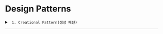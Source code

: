 # Design Patterns

<details>
<summary> <code> 1. Creational Pattern(생성 패턴) </code> </summary>
<br/>
<details>
<summary> <strong> 1.1 Singleton Pattern(싱글톤 패턴) </strong> </summary>

- 원리
	- Singleton pattern은 클래스의 인스턴스화를 제한하고 Java Virtual Machine(JVM)에 클래스의 인스턴스가 하나만 존재하도록 한다.
	- Singleton 클래스는 클래스의 인스턴스를 가져오기 위해 전역 엑세스 지점을 제공해야 한다.
	- Singleton pattern은 로깅, 드라이버 개체, 캐싱 및 스레드 풀에 사용된다.
	- Singleton pattern은 Abstract Factory, Builder, Prototype, Facade 등과 같은 다른 디자인 패턴에서도 사용된다.

- 구현
	- 다른 클래스에서 클래스의 인스턴스화를 제한하는 private constructor
	- 클래스의 유일한 인스턴스인 동일한 클래스의 전용 정적 변수
	- 클래스의 인스턴스를 반환하는 public static mehtod

- 종류
	- Eager Initialization Singleton
		- 즉시 초기화에서 싱글톤 클래스의 인스턴스는 클래스 로딩 시 생성된다.
		- 즉시 초기화의 단점은 클라이언트 응용 프로그램이 메서드를 사용하지 않는 경우에도 메서드가 생성된다는 점이다.
		- 따라서, 클래스가 많은 리소스를 사용하지 않는 경우 사용할 수 있는 접근 방식이다.
		- getInstance method의 예외 처리 옵션을 제공하지 않는다.
</details>


</details>

---
